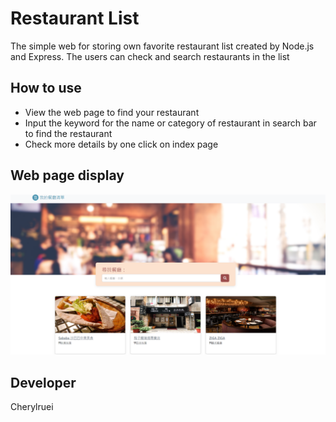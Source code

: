 # Restaurant List

The simple web for storing own favorite restaurant list created by Node.js and Express. The users can check and search restaurants in the list

## How to use 

- View the web page to find your restaurant
- Input the keyword for the name or category of restaurant in search bar to find the restaurant
- Check more details by one click on index page 

## Web page display
![image](https://github.com/Cherylruei/restaurant_list/blob/a171f77f78014e96c6268d416b787ea7a31fc2f6/cover.PNG)

## Developer
Cherylruei

  
